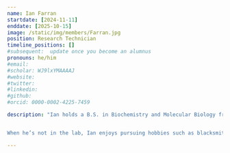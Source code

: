 ```yaml
---
name: Ian Farran
startdate: [2024-11-11]
enddate: [2025-10-15]
image: /static/img/members/Farran.jpg
position: Research Technician
timeline_positions: []
#subsequent:  update once you become an alumnus
pronouns: he/him
#email: 
#scholar: WJ9lxYMAAAAJ
#website: 
#twitter: 
#linkedin: 
#github: 
#orcid: 0000-0002-4225-7459

description: "Ian holds a B.S. in Biochemistry and Molecular Biology from the University of California, Davis. With extensive industry experience, he has worked across biotech, adhesives, and molecular research, specializing in protein characterization, assay development, and process optimization. Most recently, at The Every Company, Ian developed HPLC methods, created Python tools to optimize fermentation processes, and implemented assays across multiple sites. He also conducted research under [Dr. Marie Heffern](https://heffernlab.com/), contributing to a ChemBioChem publication on the structural effects of metals on C-Peptide.


When he’s not in the lab, Ian enjoys pursuing hobbies such as blacksmithing and archery."

---
```

